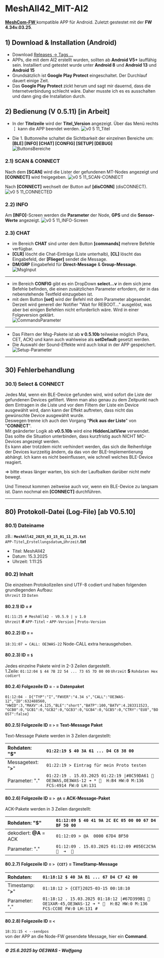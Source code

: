 # MeshAll42_MIT-AI2
[**MeshCom-FW**  ](https://github.com/icssw-org/MeshCom-Firmware  ) kompatible APP für Android. Zuletzt gestestet mit der **FW 4.34v.03.25**.

## 1) Download & Installation (Android)
* Download [Releases -> Tags ...](https://github.com/karamo/MeshAll42_MIT-AI2/releases/tag/v0.5.11)
* APPs, die mit dem AI2 erstellt wurden, sollten ab **Android V5+** lauffähig sein. Installiert und getestet wurde unter **Android 8** und **Android 13** und **Android 15**
* Grundsätzlich ist **Google Play Protect** eingeschaltet. Der Durchlauf dauert einige Zeit.
* Das **Google Play Protect** zickt herum und sagt mir dauernd, dass die Internetverbindung schlecht wäre. Daher musste ich es es ausschalten und dann ging die Installation durch.

## 2) Bedienung (V 0.5.11) [in Arbeit]
* In der **Titelzeile** wird der **Titel_Version** angezeigt. Über das Menü rechts **⋮** kann die APP beendet werden.
![v0 5 11_Titel](https://github.com/user-attachments/assets/f5f89216-b1e5-47e5-bfd1-16112cb718dc)

* Die 1. Buttonreihe schaltet die Sichtbarkeit der einzelnen Bereiche um:  
 **[BLE] [INFO] [CHAT] [CONFIG] [SETUP] [DEBUG]**  
![ButtonsBereiche](https://github.com/user-attachments/assets/e1928b68-b678-4c8a-bb95-f70c6a4f4c90)

### 2.1) SCAN & CONNECT
Nach dem **[SCAN]** wird die Lister der gefundenen MT-Nodes angezeigt und **[CONNECT]** wird freigegeben.
![v0 5 11_SCAN-CONNECT](https://github.com/user-attachments/assets/9f68fd4f-f102-43f7-8a2c-f9959b8c703c)

Nach **[CONNECT]** wechselt der Button auf **[disCONN]** (disCONNECT).
![v0 5 11_CONNECTED](https://github.com/user-attachments/assets/88f1dcdd-f977-4247-88a6-2c56e696d079)


### 2.2) INFO
Am **[INFO]**-Screen werden die **Parameter** der Node, **GPS** und die **Sensor-Werte** angezeigt.
![v0 5 11_INFO-Screen](https://github.com/user-attachments/assets/73d69c23-f302-469a-b4e6-2fde3e5b7244)

### 2.3) CHAT
* im Bereich **CHAT** sind unter dem Button **[commands]** mehrere Befehle verfügbar.
* **[CLR]** löscht die Chat-Einträge (Liste unterhalb), **[CL]** löscht das Eingabefeld, der **[Flieger]** sendet die Message.
* **DM/GRP** Eingabefeld für **Direct-Message** & **Group-Message**.
![MsgInput](https://github.com/user-attachments/assets/454e0a69-c60b-477e-a96a-44633443824d)

___
* im Bereich **CONFIG** gibt es ein DropDown **select...v**  in dem sich jene Befehle befinden, die einen zusätzlichen Parameter erfordern, der in das nebenstehende Textfeld einzugeben ist.
* mit dem Button **[set]** wird der Befehl mit dem Parameter abgesendet. Derzeit wird generell der Notifier "Wait for REBOOT..." ausgelöst, was aber bei einigen Befehlen nicht erforderlich wäre. Wird in einer Folgeversion geklärt.  
  ![CommandsParameter](https://github.com/user-attachments/assets/90c898f1-52be-435a-a20f-41ca8e16cd09)
___
* Das Filtern der Msg-Pakete ist ab **v 0.5.10b** teilweise möglich (Para, CET, ACK) und kann auch wahlweise als **setDefault** gesetzt werden.
* Die Auswahl der Sound-Effekte wird auch lokal in der APP gespeichert.
![Setup-Parameter](https://github.com/user-attachments/assets/26c3fc61-c447-48ae-8e59-89e897e6706d)


___
## 30) Fehlerbehandlung
### 30.1) Select & CONNECT
Jedes Mal, wenn ein BLE-Device gefunden wird, wird sofort die Liste der gefundenen Devices gefiltert. Wenn man also genau zu dem Zeitpunkt nach dem Eintragen in die Liste
und vor dem Filtern der Liste ein Device ausgewählt wird, dann kann der Effekt auftreten, dass nicht das gewünschte Device ausgewählt wurde.  
Deswegen trenne ich auch den Vorgang "**Pick aus der Liste**" von "**CONNECT**".  
Mit geänderter Logik ab **v0.5.10b** wird eine **HiddenListView** verwendet.  
Das sollte die Situation unterbinden, dass kurzfristig auch NICHT MC-Devices angezeigt werden.  
Es kann aber trotzdem nicht verhindert werden, das sich die Reihenfolge der Devices kurzzeitig ändern, da das von der BLE-Implementierung abhängt.
Ich kann es nicht beeinflussen, wie schnell welches BLE-Device reagiert.  

=> bitte etwas länger warten, bis sich der Laufbalken darüber nicht mehr bewegt.

Und Timeout kommen zeitweise auch vor, wenn ein BLE-Device zu langsam ist. Dann nochmal ein **[CONNECT]** durchführen.


___
## 80) Protokoll-Datei (Log-File) [ab V0.5.10]
### 80.1) Dateiname
zB.: **`MeshAll42_2025_03_15_01_11_25.txt`**  
`APP-Titel`\_`Erstellungsdatum`\_`Uhrzeit`**.txt**  
* Titel: MeshAll42
* Datum: 15.3.2025
* Uhrzeit: 1:11:25

### 80.2) Inhalt
Die einzelnen Protokollzeilen sind UTF-8 codiert und haben folgenden grundlegenden Aufbau:  
`Uhrzeit`  `ID`  `Daten`

#### 80.2.1) ID = `#`
`01:11:25 # MeshAll42 - V0.5.9 | v 1.0`  
`Uhrzeit` **#** `APP-Titel` - `APP-Version` \| `Proto-Version`

#### 80.2.2) ID = `=`
`18:31:07 = CALL: OE3WAS-22`
Node-CALL extra herausgehoben.

#### 80.2.3) ID = `$`
Jedes einzelne Pakete wird in 2-3 Zeilen dargestellt.  
1.Zeile: 
`01:12:04 $ 44 7B 22 54 ... 73 65 7D 00 00`
`Uhrzeit` **$** `Rohdaten Hex codiert`  

#### 80.2.4) Folgezeile ID = `-` = Datenpaket
`01:12:04 - D{"TYP":"I","FWVER":"4.34 s","CALL":"OE3WAS-12","ID":632488560, "HWID":3,"MAXV":4.125,"BLE":"short","BATP":100,"BATV":4.283311523, "GCB0":0,"GCB1":0,"GCB2":0,"GCB3":0,"GCB4":0,"GCB5":0,"CTRY":"EU8","BOOST":false}`  

#### 80.2.5) Folgezeile ID = `>` = Text-Message Paket
Text-Message Pakete werden in 3 Zeilen dargestellt:

| Rohdaten: "**$**" | `01:22:19 $ 40 3A 61 ... D4 C8 38 00` |
|:---|:---|
| Messagetext: "**>**" | `01:22:19 > Eintrag für mein Proto testen` |
| Parameter: "**.**" | `01:22:19 . 15.03.2025 01:22:19 \|#8C59DA61 🔷 OE3WAS,OE3WAS-12 ➜ * 🔷  H:B4 HW:0 M:136 FCS:4914 FW:0 LH:131` |

#### 80.2.6) Folgezeile ID = `> @A` = ACK-Message-Paket
ACK-Pakete werden in 3 Zeilen dargestellt:

| Rohdaten: "**$**" | `01:12:09 $ 40 41 9A 2C EC 05 00 00 67 D4 BF 50 00` |
|:---|:---|
| dekodiert: **@A** = ACK | `01:12:09 > @A  0000 67D4 BF50` |
| Parameter: "**.**" | `01:12:09 . 15.03.2025 01:12:09 #05EC2C9A 🔷  ➜  🔷` |

#### 80.2.7) Folgezeile ID = `> {CET}` = TimeStamp-Message

| Rohdaten: | `01:18:12 $ 40 3A B1 ... 67 D4 C7 42 00` |
|:---|:---|
| Timestamp: "**>**" | `01:18:12 > {CET}2025-03-15 00:18:10` |
| Parameter: "**.**" | `01:18:12 . 15.03.2025 01:18:12 \|#67D399B1 🔷 OE1XAR-45,OE3WAS-12 ➜ * 🔷  H:B2 HW:0 M:136 FCS:CC0E FW:0 LH:131 #` |

#### 80.2.8) Folgezeile ID = `<`
`18:31:15 < --sendpos`  
von der APP an die Node-FW gesendete Message, hier ein **Command**.

___
***:copyright: 25.6.2025 by OE3WAS - Wolfgang***
